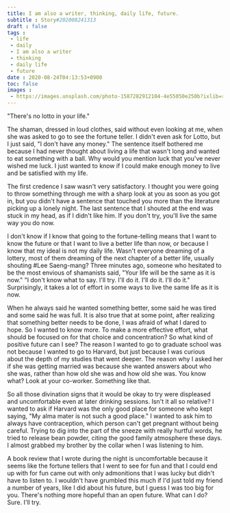 ```yaml
---
title: I am also a writer, thinking, daily life, future.
subtitle : Story#202008241313
draft : false
tags :
 - life
 - daily
 - I am also a writer
 - thinking
 - daily life
 - future
date : 2020-08-24T04:13:53+0900
toc: false
images : 
 - https://images.unsplash.com/photo-1587282912104-4e55050e250b?ixlib=rb-1.2.1&q=80&fm=jpg&crop=entropy&cs=tinysrgb&w=1080&fit=max&ixid=eyJhcHBfaWQiOjE1NTU0OX0
---
```


"There's no lotto in your life."  

The shaman, dressed in loud clothes, said without even looking at me, when she was asked to go to see the fortune teller. I didn't even ask for Lotto, but I just said, "I don't have any money." The sentence itself bothered me because I had never thought about living a life that wasn't long and wanted to eat something with a ball. Why would you mention luck that you've never wished me luck. I just wanted to know if I could make enough money to live and be satisfied with my life.  

The first credence I saw wasn't very satisfactory. I thought you were going to throw something through me with a sharp look at you as soon as you got in, but you didn't have a sentence that touched you more than the literature picking up a lonely night. The last sentence that I shouted at the end was stuck in my head, as if I didn't like him. If you don't try, you'll live the same way you do now.  

I don't know if I know that going to the fortune-telling means that I want to know the future or that I want to live a better life than now, or because I know that my ideal is not my daily life. Wasn't everyone dreaming of a lottery, most of them dreaming of the next chapter of a better life, usually shouting #Lee Saeng-mang? Three minutes ago, someone who hesitated to be the most envious of shamanists said, "Your life will be the same as it is now." "I don't know what to say. I'll try. I'll do it. I'll do it. I'll do it." Surprisingly, it takes a lot of effort in some ways to live the same life as it is now.  

When he always said he wanted something better, some said he was tired and some said he was full. It is also true that at some point, after realizing that something better needs to be done, I was afraid of what I dared to hope. So I wanted to know more. To make a more effective effort, what should be focused on for that choice and concentration? So what kind of positive future can I see? The reason I wanted to go to graduate school was not because I wanted to go to Harvard, but just because I was curious about the depth of my studies that went deeper. The reason why I asked her if she was getting married was because she wanted answers about who she was, rather than how old she was and how old she was. You know what? Look at your co-worker. Something like that.  

So all those divination signs that it would be okay to try were displeased and uncomfortable even at later drinking sessions. Isn't it all so relative? I wanted to ask if Harvard was the only good place for someone who kept saying, "My alma mater is not such a good place." I wanted to ask him to always have contraception, which person can't get pregnant without being careful. Trying to dig into the part of the sneeze with really hurtful words, he tried to release bean powder, citing the good family atmosphere these days. I almost grabbed my brother by the collar when I was listening to him.  

A book review that I wrote during the night is uncomfortable because it seems like the fortune tellers that I went to see for fun and that I could end up with for fun came out with only admonitions that I was lucky but didn't have to listen to. I wouldn't have grumbled this much if I'd just told my friend a number of years, like I did about his future, but I guess I was too big for you. There's nothing more hopeful than an open future. What can I do? Sure. I'll try.  

